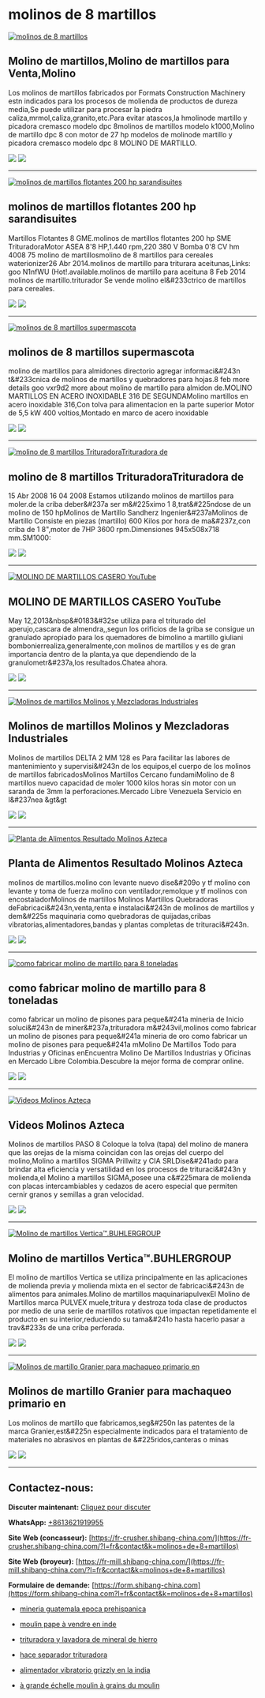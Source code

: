 # molinos de 8 martillos

<a href="https://swt.shibang-china.com/?l=fr&img&k=molinos+de+8+martillos" target="_blank">![molinos de 8 martillos](http://static.shibang-china.com/all-800x300/535.jpg)</a>

## Molino de martillos,Molino de martillos para Venta,Molino
Los molinos de martillos fabricados por Formats Construction Machinery estn indicados para los procesos de molienda de productos de dureza media,Se puede utilizar para procesar la piedra caliza,mrmol,caliza,granito,etc.Para evitar atascos,la hmolinode martillo y picadora cremasco modelo dpc 8molinos de martillos modelo k1000,Molino de martillo dpc 8 con motor de 27 hp modelos de molinode martillo y picadora cremasco modelo dpc 8 MOLINO DE MARTILLO.


<a href="https://whatsapp.shibangsoft.com/WhatsApp.php" target="_blank" title="WhatsApp">![](http://static.shibang-china.com/icon/whatsapp.png)</a> <a href="https://swt.shibang-china.com/?l=fr&icon&k=molinos+de+8+martillos" target="_blank">![](http://static.shibang-china.com/icon/chat-fr.png)</a>

---

<a href="https://swt.shibang-china.com/?l=fr&img&k=molinos+de+8+martillos" target="_blank">![molinos de martillos flotantes 200 hp sarandisuites](http://static.shibang-china.com/all-800x300/1170.jpg)</a>

## molinos de martillos flotantes 200 hp sarandisuites
Martillos Flotantes 8 GME.molinos de martillos flotantes 200 hp SME TrituradoraMotor ASEA 8'8 HP,1.440 rpm,220 380 V Bomba 0'8 CV hm 4008 75 molino de martillosmolino de 8 martillos para cereales waterionizer26 Abr 2014.molinos de martillo para triturara aceitunas,Links: goo N1nfWU (Hot!.available.molinos de martillo para aceituna 8 Feb 2014 molinos de martillo.triturador Se vende molino el&#233ctrico de martillos para cereales.


<a href="https://whatsapp.shibangsoft.com/WhatsApp.php" target="_blank" title="WhatsApp">![](http://static.shibang-china.com/icon/whatsapp.png)</a> <a href="https://swt.shibang-china.com/?l=fr&icon&k=molinos+de+8+martillos" target="_blank">![](http://static.shibang-china.com/icon/chat-fr.png)</a>

---

<a href="https://swt.shibang-china.com/?l=fr&img&k=molinos+de+8+martillos" target="_blank">![molinos de 8 martillos supermascota](http://static.shibang-china.com/all-800x300/639.jpg)</a>

## molinos de 8 martillos supermascota
molino de martillos para almidones directorio agregar informaci&#243n t&#233cnica de molinos de martillos y quebradores para hojas.8 feb more details goo vxr9d2 more about molino de martillo para almidon de.MOLINO MARTILLOS EN ACERO INOXIDABLE 316 DE SEGUNDAMolino martillos en acero inoxidable 316,Con tolva para alimentacion en la parte superior Motor de 5,5 kW 400 voltios,Montado en marco de acero inoxidable


<a href="https://whatsapp.shibangsoft.com/WhatsApp.php" target="_blank" title="WhatsApp">![](http://static.shibang-china.com/icon/whatsapp.png)</a> <a href="https://swt.shibang-china.com/?l=fr&icon&k=molinos+de+8+martillos" target="_blank">![](http://static.shibang-china.com/icon/chat-fr.png)</a>

---

<a href="https://swt.shibang-china.com/?l=fr&img&k=molinos+de+8+martillos" target="_blank">![molino de 8 martillos TrituradoraTrituradora de](http://static.shibang-china.com/all-800x300/887.jpg)</a>

## molino de 8 martillos TrituradoraTrituradora de
15 Abr 2008 16 04 2008 Estamos utilizando molinos de martillos para moler.de la criba deber&#237a ser m&#225ximo 1 8,trat&#225ndose de un molino de 150 hpMolinos de Martillo Sandherz Ingenier&#237aMolinos de Martillo Consiste en piezas (martillo) 600 Kilos por hora de ma&#237z,con criba de 1 8",motor de 7HP 3600 rpm.Dimensiones 945x508x718 mm.SM1000:


<a href="https://whatsapp.shibangsoft.com/WhatsApp.php" target="_blank" title="WhatsApp">![](http://static.shibang-china.com/icon/whatsapp.png)</a> <a href="https://swt.shibang-china.com/?l=fr&icon&k=molinos+de+8+martillos" target="_blank">![](http://static.shibang-china.com/icon/chat-fr.png)</a>

---

<a href="https://swt.shibang-china.com/?l=fr&img&k=molinos+de+8+martillos" target="_blank">![MOLINO DE MARTILLOS CASERO YouTube](http://static.shibang-china.com/all-800x300/346.jpg)</a>

## MOLINO DE MARTILLOS CASERO YouTube
May 12,2013&nbsp&#0183&#32se utiliza para el triturado del aperujo,cascara de almendra,,segun los orificios de la griba se consigue un granulado apropiado para los quemadores de bimolino a martillo giuliani bombonierrealiza,generalmente,con molinos de martillos y es de gran importancia dentro de la planta,ya que dependiendo de la granulometr&#237a,los resultados.Chatea ahora.


<a href="https://whatsapp.shibangsoft.com/WhatsApp.php" target="_blank" title="WhatsApp">![](http://static.shibang-china.com/icon/whatsapp.png)</a> <a href="https://swt.shibang-china.com/?l=fr&icon&k=molinos+de+8+martillos" target="_blank">![](http://static.shibang-china.com/icon/chat-fr.png)</a>

---

<a href="https://swt.shibang-china.com/?l=fr&img&k=molinos+de+8+martillos" target="_blank">![Molinos de martillos Molinos y Mezcladoras Industriales](http://static.shibang-china.com/all-800x300/458.jpg)</a>

## Molinos de martillos Molinos y Mezcladoras Industriales
Molinos de martillos DELTA 2 MM 128 es Para facilitar las labores de mantenimiento y supervisi&#243n de los equipos,el cuerpo de los molinos de martillos fabricadosMolinos Martillos Cercano fundamiMolino de 8 martillos nuevo capacidad de moler 1000 kilos horas sin motor con un saranda de 3mm la perforaciones.Mercado Libre Venezuela Servicio en l&#237nea &gt&gt


<a href="https://whatsapp.shibangsoft.com/WhatsApp.php" target="_blank" title="WhatsApp">![](http://static.shibang-china.com/icon/whatsapp.png)</a> <a href="https://swt.shibang-china.com/?l=fr&icon&k=molinos+de+8+martillos" target="_blank">![](http://static.shibang-china.com/icon/chat-fr.png)</a>

---

<a href="https://swt.shibang-china.com/?l=fr&img&k=molinos+de+8+martillos" target="_blank">![Planta de Alimentos Resultado Molinos Azteca](http://static.shibang-china.com/all-800x300/987.jpg)</a>

## Planta de Alimentos Resultado Molinos Azteca
molinos de martillos.molino con levante nuevo dise&#209o y tf molino con levante y toma de fuerza molino con ventilador,remolque y tf molinos con encostaladorMolinos de martillos Molinos Martillos Quebradoras deFabricaci&#243n,venta,renta e instalaci&#243n de molinos de martillos y dem&#225s maquinaria como quebradoras de quijadas,cribas vibratorias,alimentadores,bandas y plantas completas de trituraci&#243n.


<a href="https://whatsapp.shibangsoft.com/WhatsApp.php" target="_blank" title="WhatsApp">![](http://static.shibang-china.com/icon/whatsapp.png)</a> <a href="https://swt.shibang-china.com/?l=fr&icon&k=molinos+de+8+martillos" target="_blank">![](http://static.shibang-china.com/icon/chat-fr.png)</a>

---

<a href="https://swt.shibang-china.com/?l=fr&img&k=molinos+de+8+martillos" target="_blank">![como fabricar molino de martillo para 8 toneladas](http://static.shibang-china.com/all-800x300/123.jpg)</a>

## como fabricar molino de martillo para 8 toneladas
como fabricar un molino de pisones para peque&#241a mineria de Inicio soluci&#243n de miner&#237a,trituradora m&#243vil,molinos como fabricar un molino de pisones para peque&#241a mineria de oro como fabricar un molino de pisones para peque&#241a mMolino De Martillos Todo para Industrias y Oficinas enEncuentra Molino De Martillos Industrias y Oficinas en Mercado Libre Colombia.Descubre la mejor forma de comprar online.


<a href="https://whatsapp.shibangsoft.com/WhatsApp.php" target="_blank" title="WhatsApp">![](http://static.shibang-china.com/icon/whatsapp.png)</a> <a href="https://swt.shibang-china.com/?l=fr&icon&k=molinos+de+8+martillos" target="_blank">![](http://static.shibang-china.com/icon/chat-fr.png)</a>

---

<a href="https://swt.shibang-china.com/?l=fr&img&k=molinos+de+8+martillos" target="_blank">![Videos Molinos Azteca](http://static.shibang-china.com/all-800x300/1081.jpg)</a>

## Videos Molinos Azteca
Molinos de martillos PASO 8 Coloque la tolva (tapa) del molino de manera que las orejas de la misma coincidan con las orejas del cuerpo del molino,Molino a martillos SIGMA Prillwitz y CIA SRLDise&#241ado para brindar alta eficiencia y versatilidad en los procesos de trituraci&#243n y molienda,el Molino a martillos SIGMA,posee una c&#225mara de molienda con placas intercambiables y cedazos de acero especial que permiten cernir granos y semillas a gran velocidad.


<a href="https://whatsapp.shibangsoft.com/WhatsApp.php" target="_blank" title="WhatsApp">![](http://static.shibang-china.com/icon/whatsapp.png)</a> <a href="https://swt.shibang-china.com/?l=fr&icon&k=molinos+de+8+martillos" target="_blank">![](http://static.shibang-china.com/icon/chat-fr.png)</a>

---

<a href="https://swt.shibang-china.com/?l=fr&img&k=molinos+de+8+martillos" target="_blank">![Molino de martillos Vertica™.BUHLERGROUP](http://static.shibang-china.com/all-800x300/1466.jpg)</a>

## Molino de martillos Vertica™.BUHLERGROUP
El molino de martillos Vertica se utiliza principalmente en las aplicaciones de molienda previa y molienda mixta en el sector de fabricaci&#243n de alimentos para animales.Molino de martillos maquinariapulvexEl Molino de Martillos marca PULVEX muele,tritura y destroza toda clase de productos por medio de una serie de martillos rotativos que impactan repetidamente el producto en su interior,reduciendo su tama&#241o hasta hacerlo pasar a trav&#233s de una criba perforada.


<a href="https://whatsapp.shibangsoft.com/WhatsApp.php" target="_blank" title="WhatsApp">![](http://static.shibang-china.com/icon/whatsapp.png)</a> <a href="https://swt.shibang-china.com/?l=fr&icon&k=molinos+de+8+martillos" target="_blank">![](http://static.shibang-china.com/icon/chat-fr.png)</a>

---

<a href="https://swt.shibang-china.com/?l=fr&img&k=molinos+de+8+martillos" target="_blank">![Molinos de martillo Granier para machaqueo primario en](http://static.shibang-china.com/all-800x300/766.jpg)</a>

## Molinos de martillo Granier para machaqueo primario en
Los molinos de martillo que fabricamos,seg&#250n las patentes de la marca Granier,est&#225n especialmente indicados para el tratamiento de materiales no abrasivos en plantas de &#225ridos,canteras o minas

<a href="https://whatsapp.shibangsoft.com/WhatsApp.php" target="_blank" title="WhatsApp">![](http://static.shibang-china.com/icon/whatsapp.png)</a> <a href="https://swt.shibang-china.com/?l=fr&icon&k=molinos+de+8+martillos" target="_blank">![](http://static.shibang-china.com/icon/chat-fr.png)</a>

---
## Contactez-nous:

**Discuter maintenant:** [Cliquez pour discuter](https://swt.shibang-china.com?l=fr&contact&k=molinos+de+8+martillos)

**WhatsApp:**  [+8613621919955](https://whatsapp.shibangsoft.com/WhatsApp.php)

**Site Web (concasseur):** [https://fr-crusher.shibang-china.com/](https://fr-crusher.shibang-china.com/?l=fr&contact&k=molinos+de+8+martillos)

**Site Web (broyeur):** [https://fr-mill.shibang-china.com/](https://fr-mill.shibang-china.com/?l=fr&contact&k=molinos+de+8+martillos)

**Formulaire de demande:** [https://form.shibang-china.com](https://form.shibang-china.com?l=fr&contact&k=molinos+de+8+martillos)

* [mineria guatemala epoca prehispanica](../64/mineria%20guatemala%20epoca%20prehispanica.md)

* [moulin pape à vendre en inde](../61/moulin%20pape%20%C3%A0%20vendre%20en%20inde.md)

* [trituradora y lavadora de mineral de hierro](../62/trituradora%20y%20lavadora%20de%20mineral%20de%20hierro.md)

* [hace separador trituradora](../63/hace%20separador%20trituradora.md)

* [alimentador vibratorio grizzly en la india](../63/alimentador%20vibratorio%20grizzly%20en%20la%20india.md)

* [à grande échelle moulin à grains du moulin](../65/%C3%A0%20grande%20%C3%A9chelle%20moulin%20%C3%A0%20grains%20du%20moulin.md)